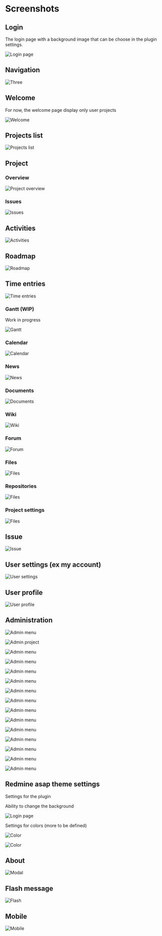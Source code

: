 # Screenshots

## Login

The login page with a background image that can be choose in the plugin settings.

![Login page](img/login.png)

## Navigation

![Three](img/navbar.png)

## Welcome

For now, the welcome page display only user projects

![Welcome](img/welcome-1.png)

## Projects list

![Projects list](img/projects_list.png)


## Project

### Overview

![Project overview](img/project_overview.png)

### Issues

![Issues](img/project_issues.png)

## Activities

![Activities](img/project_activities.png)

## Roadmap

![Roadmap](img/project_roadmap.png)


## Time entries

![Time entries](img/project_timelog.png)


### Gantt (WIP)

Work in progress

![Gantt](img/project_gantt.png)


### Calendar

![Calendar](img/project_calendar.png)


### News

![News](img/project_news.png)

### Documents

![Documents](img/project_documents.png)

### Wiki

![Wiki](img/project_wiki.png)

### Forum

![Forum](img/project_forum.png)

### Files

![Files](img/project_files.png)

### Repositories

![Files](img/project_repositories.png)


### Project settings

![Files](img/project_settings.png)


## Issue

![Issue](img/issue_overview.png)



## User settings (ex my account)

![User settings](img/user-settings.gif)

## User profile

![User profile](img/user-profile.png)


## Administration

![Admin menu](img/admin-menu.png)

![Admin project](img/admin-projects.png)

![Admin menu](img/admin-users.png)

![Admin menu](img/admin-groups.png)

![Admin menu](img/admin-roles.png)

![Admin menu](img/admin-roles-edit.png)

![Admin menu](img/admin-trackers.png)

![Admin menu](img/admin-issues-statuses.png)

![Admin menu](img/admin-workflow.png)

![Admin menu](img/admin-custom-fields.png)

![Admin menu](img/admin-enumerations.png)

![Admin menu](img/admin-settings-general.png)

![Admin menu](img/admin-ldap.png)

![Admin menu](img/admin-plugins.png)

![Admin menu](img/admin-infos.png)

## Redmine asap theme settings

Settings for the plugin

Ability to change the background

![Login page](img/admin-plugin-redmine-asap-theme.png)

Settings for colors (more to be defined)

![Color](img/admin-plugin-redmine-asap-theme-2.png)

![Color](img/admin_issue_statuses.png)


## About

![Modal](img/redmine_about.png)

## Flash message

![Flash](img/flash-message.png)


## Mobile

![Mobile](img/mobile.png)


